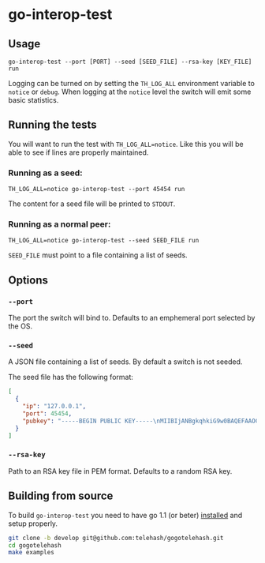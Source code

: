 # go-interop-test

## Usage

`go-interop-test --port [PORT] --seed [SEED_FILE] --rsa-key [KEY_FILE] run`

Logging can be turned on by setting the `TH_LOG_ALL` environment variable to `notice` or `debug`.
When logging at the `notice` level the switch will emit some basic statistics.

## Running the tests

You will want to run the test with `TH_LOG_ALL=notice`.
Like this you will be able to see if lines are properly maintained.

### Running as a seed:

`TH_LOG_ALL=notice go-interop-test --port 45454 run`

The content for a seed file will be printed to `STDOUT`.

### Running as a normal peer:

`TH_LOG_ALL=notice go-interop-test --seed SEED_FILE run`

`SEED_FILE` must point to a file containing a list of seeds.

## Options

### `--port`

The port the switch will bind to.
Defaults to an emphemeral port selected by the OS.

### `--seed`

A JSON file containing a list of seeds.
By default a switch is not seeded.

The seed file has the following format:

```json
[
  {
    "ip": "127.0.0.1",
    "port": 45454,
    "pubkey": "-----BEGIN PUBLIC KEY-----\nMIIBIjANBgkqhkiG9w0BAQEFAAOCAQ8AMIIBCgKCAQEAzyDcYPeyX6hAzfvXHR3k\nNoPfGRMSpV5D/bheldD1/WReUOkEozPW3fQG1ZaexmZ49Pmua0y/uPcQP6p5Mho3\ncN6N640jfME734brXNzXmHSVQFGqaFxpqCyIlHfhqMlOxJl58x3Cs7yesYpoHrI2\nsVumf5ChI3tM3l1RqPbS8MGNk7cGU8Z7t3Kp69ulehOAFytW/rhINMGWOGWYpCJA\nYjxTIC40PEBgb1S3bvcbcJXFR5se+oas/tlTyqg8BMdfXKDdYT+bg+Zh0Nm4yw/h\nFdWKYXS/qNwpsEOc57H3Cm00kwujtc6CTR/t2UDiO9uEly5BoITlRAeLggeerC5m\n2QIDAQAB\n-----END PUBLIC KEY-----\n"
  }
]
```

### `--rsa-key`

Path to an RSA key file in PEM format.
Defaults to a random RSA key.


## Building from source

To build `go-interop-test` you need to have go 1.1 (or beter) [installed](http://golang.org/doc/install) and setup properly.

```bash
git clone -b develop git@github.com:telehash/gogotelehash.git
cd gogotelehash
make examples
```
